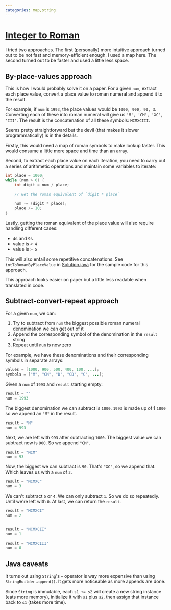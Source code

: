 ```yaml
---
categories: map,string
---
```


# [Integer to Roman](https://leetcode.com/problems/integer-to-roman/)


I tried two approaches. The first (personally) more intuitive approach turned out to be not fast and memory-efficient enough. I used a map here. The second turned out to be faster and used a little less space.

## By-place-values approach

This is how I would probably solve it on a paper. For a given `num`, extract each place value, convert a place value to roman numeral and append it to the result.

For example, if `num` is `1993`, the place values would be `1000, 900, 90, 3`. Converting each of these into roman numeral will give us `'M', 'CM', 'XC', 'III'`. The result is the concatenation of all these symbols: `MCMXCIII`.

Seems pretty straightforward but the devil (that makes it slower programmatically) is in the details.

Firstly, this would need a map of roman symbols to make lookup faster. This would consume a little more space and time than an array.

Second, to extract each place value on each iteration, you need to carry out a series of arithmetic operations and maintain some variables to iterate:

```java
int place = 1000;
while (num > 0) {
    int digit = num / place;

    // Get the roman equivalent of `digit * place`

    num -= (digit * place);
    place /= 10;
}
```

Lastly, getting the roman equivalent of the place value will also require handling different cases:

- `4`s and `9`s
- value is `< 4`
- value is `> 5`

This will also entail some repetitive concatenations. See `intToRomanByPlaceValue` in [Solution.java](./Solution.java) for the sample code for this approach.

This approach looks easier on paper but a little less readable when translated in code.

## Subtract-convert-repeat approach

For a given `num`, we can:

1. Try to subtract from `num` the biggest possible roman numeral denomination we can get out of it
2. Append the corresponding symbol of the denomination in the `result` string
3. Repeat until `num` is now zero

For example, we have these denominations and their corresponding symbols in separate arrays:

```java
values = [1000, 900, 500, 400, 100, ...];
symbols = ["M", "CM", "D", "CD", "C", ...];
```

Given a `num` of `1993` and `result` starting empty:
```java
result = ""
num = 1993
```

The biggest denomination we can subtract is `1000`. `1993` is made up of **1** `1000` so we append an `"M"` in the result.
```java
result = "M"
num = 993
```

Next, we are left with `993` after subtracting `1000`. The biggest value we can subtract now is `900`. So we append `"CM"`.

```java
result = "MCM"
num = 93
```

Now, the biggest we can subtract is `90`. That's `"XC"`, so we append that. Which leaves us with a `num` of `3`.

```java
result = "MCMXC"
num = 3
```

We can't subtract `5` or `4`. We can only subtract `1`. So we do so repeatedly. Until we're left with `0`. At last, we can return the `result`.

```java
result = "MCMXCI"
num = 2


result = "MCMXCII"
num = 1

result = "MCMXCIII"
num = 0
```

## Java caveats

It turns out using `String`'s `+` operator is way more expensive than using `StringBuilder.append()`. It gets more noticeable as more appends are done.

Since `String` is immutable, each `s1 += s2` will create a new string instance (eats more memory), initialize it with `s1` plus `s2`, then assign that instance back to `s1` (takes more time).
